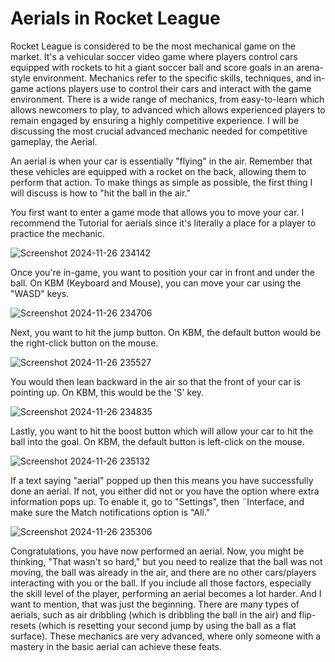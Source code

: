 # Aerials in Rocket League

Rocket League is considered to be the most mechanical game on the market. It's a vehicular soccer video game where players control cars equipped with rockets to hit a giant soccer ball and score goals in an arena-style environment. Mechanics refer to the specific skills, techniques, and in-game actions players use to control their cars and interact with the game environment. There is a wide range of mechanics, from easy-to-learn which allows newcomers to play, to advanced which allows experienced players to remain engaged by ensuring a highly competitive experience. I will be discussing the most crucial advanced mechanic needed for competitive gameplay, the Aerial.

An aerial is when your car is essentially "flying" in the air. Remember that these vehicles are equipped with a rocket on the back, allowing them to perform that action. To make things as simple as possible, the first thing I will discuss is how to "hit the ball in the air." 

You first want to enter a game mode that allows you to move your car. I recommend the Tutorial for aerials since it's literally a place for a player to practice the mechanic.

![Screenshot 2024-11-26 234142](https://github.com/user-attachments/assets/2796033d-ba03-46c6-b10e-dedbb8df6d66)

Once you're in-game, you want to position your car in front and under the ball. On KBM (Keyboard and Mouse), you can move your car using the "WASD" keys.

![Screenshot 2024-11-26 234706](https://github.com/user-attachments/assets/35f62850-5794-4406-ac99-e9fa1c3b4536)


Next, you want to hit the jump button. On KBM, the default button would be the right-click button on the mouse.


![Screenshot 2024-11-26 235527](https://github.com/user-attachments/assets/c2bfeb05-64be-46c4-80a9-1edf902ef566)


You would then lean backward in the air so that the front of your car is pointing up. On KBM, this would be the 'S' key.


![Screenshot 2024-11-26 234835](https://github.com/user-attachments/assets/7da77c2b-4093-4808-a88d-9c7795710992)

Lastly, you want to hit the boost button which will allow your car to hit the ball into the goal. On KBM, the default button is left-click on the mouse.

![Screenshot 2024-11-26 235132](https://github.com/user-attachments/assets/c98b3cfb-8b50-4533-bd30-058cba91078d)

If a text saying "aerial" popped up then this means you have successfully done an aerial. If not, you either did not or you have the option where extra information pops up. To enable it, go to "Settings", then ¨Interface, and make sure the Match notifications option is "All."

![Screenshot 2024-11-26 235306](https://github.com/user-attachments/assets/91bb8b20-a5df-4f10-8cf1-ed90b605efd9)


Congratulations, you have now performed an aerial. Now, you might be thinking, "That wasn't so hard," but you need to realize that the ball was not moving, the ball was already in the air, and there are no other cars/players interacting with you or the ball. If you include all those factors, especially the skill level of the player, performing an aerial becomes a lot harder. And I want to mention, that was just the beginning. There are many types of aerials, such as air dribbling (which is dribbling the ball in the air) and flip-resets (which is resetting your second jump by using the ball as a flat surface). These mechanics are very advanced, where only someone with a mastery in the basic aerial can achieve these feats.
